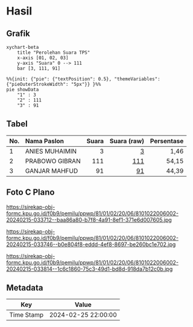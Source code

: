 # Hasil

## Grafik

```mermaid
xychart-beta
    title "Perolehan Suara TPS"
    x-axis [01, 02, 03]
    y-axis "Suara" 0 --> 111
    bar [3, 111, 91]
```

```mermaid
%%{init: {"pie": {"textPosition": 0.5}, "themeVariables": {"pieOuterStrokeWidth": "5px"}} }%%
pie showData
    "1" : 3
    "2" : 111
    "3" : 91
```

## Tabel

| No. | Nama Paslon    | Suara | Suara (raw) | Persentase |
|:--- |:-------------- | -----:| -----------:| ----------:|
| 1   | ANIES MUHAIMIN | 3     | [3][p-1]    | 1,46       |
| 2   | PRABOWO GIBRAN | 111   | [111][p-2]  | 54,15      |
| 3   | GANJAR MAHFUD  | 91    | [91][p-3]   | 44,39      |


[p-1]: https://github.com/gigit-pemilu/pemilu-2024-81-maluku/blob/main/pilpres/hitung-suara/sub/81-maluku/sub/01-maluku-tengah/sub/02-teon-nila-serua/sub/2006-waru/sub/002-tps/sub/paslon-1.txt
[p-2]: https://github.com/gigit-pemilu/pemilu-2024-81-maluku/blob/main/pilpres/hitung-suara/sub/81-maluku/sub/01-maluku-tengah/sub/02-teon-nila-serua/sub/2006-waru/sub/002-tps/sub/paslon-2.txt
[p-3]: https://github.com/gigit-pemilu/pemilu-2024-81-maluku/blob/main/pilpres/hitung-suara/sub/81-maluku/sub/01-maluku-tengah/sub/02-teon-nila-serua/sub/2006-waru/sub/002-tps/sub/paslon-3.txt

## Foto C Plano

https://sirekap-obj-formc.kpu.go.id/f0b9/pemilu/ppwp/81/01/02/20/06/8101022006002-20240215-033712--baa86a80-b7f8-4a91-8ef1-371e6d007605.jpg

https://sirekap-obj-formc.kpu.go.id/f0b9/pemilu/ppwp/81/01/02/20/06/8101022006002-20240215-033746--b0e804f8-eddd-4ef8-8697-be260bc1e702.jpg

https://sirekap-obj-formc.kpu.go.id/f0b9/pemilu/ppwp/81/01/02/20/06/8101022006002-20240215-033814--1c6c1860-75c3-49d1-bd8d-918da7b12c0b.jpg


## Metadata

| Key        | Value               |
| ---------- | ------------------- |
| Time Stamp | 2024-02-25 22:00:00 |



